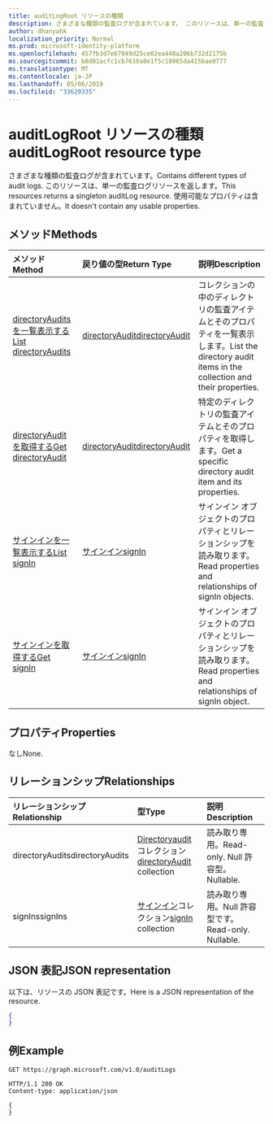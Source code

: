 ```yaml
---
title: auditLogRoot リソースの種類
description: さまざまな種類の監査ログが含まれています。 このリソースは、単一の監査ログリソースを返します。 使用可能なプロパティは含まれていません。
author: dhanyahk
localization_priority: Normal
ms.prod: microsoft-identity-platform
ms.openlocfilehash: 457fb3d7e67049d25ce02ea448a206b732d2175b
ms.sourcegitcommit: b8d01acfc1cb7610a0e1f5c18065da415bae0777
ms.translationtype: MT
ms.contentlocale: ja-JP
ms.lasthandoff: 05/06/2019
ms.locfileid: "33629335"
---
```

# <a name="auditlogroot-resource-type"></a><span data-ttu-id="f0093-105">auditLogRoot リソースの種類</span><span class="sxs-lookup"><span data-stu-id="f0093-105">auditLogRoot resource type</span></span>

<span data-ttu-id="f0093-106">さまざまな種類の監査ログが含まれています。</span><span class="sxs-lookup"><span data-stu-id="f0093-106">Contains different types of audit logs.</span></span> <span data-ttu-id="f0093-107">このリソースは、単一の監査ログリソースを返します。</span><span class="sxs-lookup"><span data-stu-id="f0093-107">This resources returns a singleton auditLog resource.</span></span> <span data-ttu-id="f0093-108">使用可能なプロパティは含まれていません。</span><span class="sxs-lookup"><span data-stu-id="f0093-108">It doesn't contain any usable properties.</span></span>

## <a name="methods"></a><span data-ttu-id="f0093-109">メソッド</span><span class="sxs-lookup"><span data-stu-id="f0093-109">Methods</span></span>

| <span data-ttu-id="f0093-110">メソッド</span><span class="sxs-lookup"><span data-stu-id="f0093-110">Method</span></span>           | <span data-ttu-id="f0093-111">戻り値の型</span><span class="sxs-lookup"><span data-stu-id="f0093-111">Return Type</span></span>    |<span data-ttu-id="f0093-112">説明</span><span class="sxs-lookup"><span data-stu-id="f0093-112">Description</span></span>|
|:---------------|:--------|:----------|
|[<span data-ttu-id="f0093-113">directoryAudits を一覧表示する</span><span class="sxs-lookup"><span data-stu-id="f0093-113">List directoryAudits</span></span>](../api/directoryaudit-list.md) | [<span data-ttu-id="f0093-114">directoryAudit</span><span class="sxs-lookup"><span data-stu-id="f0093-114">directoryAudit</span></span>](directoryaudit.md) |<span data-ttu-id="f0093-115">コレクションの中のディレクトリの監査アイテムとそのプロパティを一覧表示します。</span><span class="sxs-lookup"><span data-stu-id="f0093-115">List the directory audit items in the collection and their properties.</span></span>|
|[<span data-ttu-id="f0093-116">directoryAudit を取得する</span><span class="sxs-lookup"><span data-stu-id="f0093-116">Get directoryAudit</span></span>](../api/directoryaudit-get.md) | [<span data-ttu-id="f0093-117">directoryAudit</span><span class="sxs-lookup"><span data-stu-id="f0093-117">directoryAudit</span></span>](directoryaudit.md) |<span data-ttu-id="f0093-118">特定のディレクトリの監査アイテムとそのプロパティを取得します。</span><span class="sxs-lookup"><span data-stu-id="f0093-118">Get a specific directory audit item and its properties.</span></span>|
|[<span data-ttu-id="f0093-119">サインインを一覧表示する</span><span class="sxs-lookup"><span data-stu-id="f0093-119">List signIn</span></span>](../api/signin-list.md) | [<span data-ttu-id="f0093-120">サインイン</span><span class="sxs-lookup"><span data-stu-id="f0093-120">signIn</span></span>](signin.md) |<span data-ttu-id="f0093-121">サインイン オブジェクトのプロパティとリレーションシップを読み取ります。</span><span class="sxs-lookup"><span data-stu-id="f0093-121">Read properties and relationships of signIn objects.</span></span>|
|[<span data-ttu-id="f0093-122">サインインを取得する</span><span class="sxs-lookup"><span data-stu-id="f0093-122">Get signIn</span></span>](../api/signin-get.md) | [<span data-ttu-id="f0093-123">サインイン</span><span class="sxs-lookup"><span data-stu-id="f0093-123">signIn</span></span>](signin.md) |<span data-ttu-id="f0093-124">サインイン オブジェクトのプロパティとリレーションシップを読み取ります。</span><span class="sxs-lookup"><span data-stu-id="f0093-124">Read properties and relationships of signIn object.</span></span>|

## <a name="properties"></a><span data-ttu-id="f0093-125">プロパティ</span><span class="sxs-lookup"><span data-stu-id="f0093-125">Properties</span></span>

<span data-ttu-id="f0093-126">なし</span><span class="sxs-lookup"><span data-stu-id="f0093-126">None.</span></span>

## <a name="relationships"></a><span data-ttu-id="f0093-127">リレーションシップ</span><span class="sxs-lookup"><span data-stu-id="f0093-127">Relationships</span></span>

| <span data-ttu-id="f0093-128">リレーションシップ</span><span class="sxs-lookup"><span data-stu-id="f0093-128">Relationship</span></span> | <span data-ttu-id="f0093-129">型</span><span class="sxs-lookup"><span data-stu-id="f0093-129">Type</span></span>   |<span data-ttu-id="f0093-130">説明</span><span class="sxs-lookup"><span data-stu-id="f0093-130">Description</span></span>|
|:---------------|:--------|:----------|
|<span data-ttu-id="f0093-131">directoryAudits</span><span class="sxs-lookup"><span data-stu-id="f0093-131">directoryAudits</span></span>|<span data-ttu-id="f0093-132">[Directoryaudit](directoryAudit.md)コレクション</span><span class="sxs-lookup"><span data-stu-id="f0093-132">[directoryAudit](directoryAudit.md) collection</span></span>| <span data-ttu-id="f0093-133">読み取り専用。</span><span class="sxs-lookup"><span data-stu-id="f0093-133">Read-only.</span></span> <span data-ttu-id="f0093-134">Null 許容型。</span><span class="sxs-lookup"><span data-stu-id="f0093-134">Nullable.</span></span>|
|<span data-ttu-id="f0093-135">signIns</span><span class="sxs-lookup"><span data-stu-id="f0093-135">signIns</span></span>|<span data-ttu-id="f0093-136">[サインイン](signIn.md)コレクション</span><span class="sxs-lookup"><span data-stu-id="f0093-136">[signIn](signIn.md) collection</span></span>| <span data-ttu-id="f0093-p104">読み取り専用。Null 許容型です。</span><span class="sxs-lookup"><span data-stu-id="f0093-p104">Read-only. Nullable.</span></span>|

## <a name="json-representation"></a><span data-ttu-id="f0093-139">JSON 表記</span><span class="sxs-lookup"><span data-stu-id="f0093-139">JSON representation</span></span>

<span data-ttu-id="f0093-140">以下は、リソースの JSON 表記です。</span><span class="sxs-lookup"><span data-stu-id="f0093-140">Here is a JSON representation of the resource.</span></span>

<!--{
  "blockType": "resource",
  "optionalProperties": [],
  "baseType": "microsoft.graph.entity",
  "@odata.type": "microsoft.graph.auditLogRoot"
}-->

```json
{
}
```

## <a name="example"></a><span data-ttu-id="f0093-141">例</span><span class="sxs-lookup"><span data-stu-id="f0093-141">Example</span></span>

<!-- {
  "blockType": "request",
  "name": "get_auditLogs"
}-->
```http
GET https://graph.microsoft.com/v1.0/auditLogs
```

<!-- {
  "blockType": "response",
  "truncated": true,
  "@odata.type": "microsoft.graph.auditLogRoot"
} -->
```http
HTTP/1.1 200 OK
Content-type: application/json

{
}
```

<!-- uuid: 8fcb5dbc-d5aa-4681-8e31-b001d5168d79
2015-10-25 14:57:30 UTC -->
<!-- {
  "type": "#page.annotation",
  "description": "auditLogRoot resource",
  "keywords": "",
  "section": "documentation",
  "tocPath": ""
}-->
